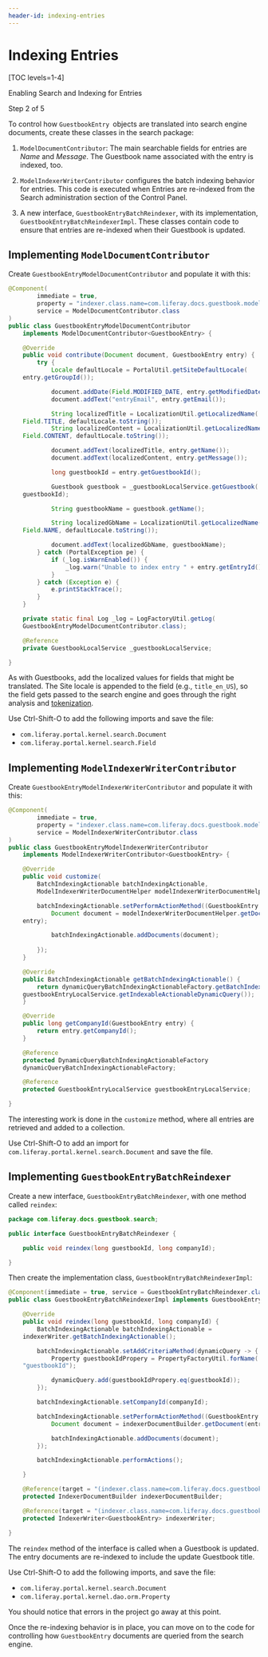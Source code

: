 ```yaml
---
header-id: indexing-entries
---
```


# Indexing Entries

[TOC levels=1-4]

<div class="learn-path-step row">
    <p id="stepTitle">Enabling Search and Indexing for Entries</p><p>Step 2 of 5</p>
</div>

To control how `GuestbookEntry `objects are translated into search engine
documents, create these classes in the search package:

1.  `ModelDocumentContributor`: The main searchable fields for entries are
    _Name_ and _Message_. The Guestbook name associated with the entry is
    indexed, too.

2.  `ModelIndexerWriterContributor` configures the batch indexing behavior for
    entries. This code is executed when Entries are re-indexed from the
    Search administration section of the Control Panel.

3.  A new interface, `GuestbookEntryBatchReindexer`, with its implementation,
    `GuestbookEntryBatchReindexerImpl`. These classes contain code to ensure
    that entries are re-indexed when their Guestbook is updated.

## Implementing `ModelDocumentContributor`

Create `GuestbookEntryModelDocumentContributor` and populate it with this:

```java
@Component(
        immediate = true,
        property = "indexer.class.name=com.liferay.docs.guestbook.model.GuestbookEntry",
        service = ModelDocumentContributor.class
)
public class GuestbookEntryModelDocumentContributor
    implements ModelDocumentContributor<GuestbookEntry> {

    @Override
    public void contribute(Document document, GuestbookEntry entry) {
        try {
            Locale defaultLocale = PortalUtil.getSiteDefaultLocale(
    entry.getGroupId());

            document.addDate(Field.MODIFIED_DATE, entry.getModifiedDate());
            document.addText("entryEmail", entry.getEmail());

            String localizedTitle = LocalizationUtil.getLocalizedName(
    Field.TITLE, defaultLocale.toString());
            String localizedContent = LocalizationUtil.getLocalizedName(
    Field.CONTENT, defaultLocale.toString());

            document.addText(localizedTitle, entry.getName());
            document.addText(localizedContent, entry.getMessage());

            long guestbookId = entry.getGuestbookId();

            Guestbook guestbook = _guestbookLocalService.getGuestbook(
    guestbookId);

            String guestbookName = guestbook.getName();

            String localizedGbName = LocalizationUtil.getLocalizedName(
    Field.NAME, defaultLocale.toString());

            document.addText(localizedGbName, guestbookName);
        } catch (PortalException pe) {
            if (_log.isWarnEnabled()) {
                _log.warn("Unable to index entry " + entry.getEntryId(), pe);
            }
        } catch (Exception e) {
            e.printStackTrace();
        }
    }

    private static final Log _log = LogFactoryUtil.getLog(
    GuestbookEntryModelDocumentContributor.class);

    @Reference
    private GuestbookLocalService _guestbookLocalService;

}
```

As with Guestbooks, add the localized values for fields that might be
translated. The Site locale is appended to the field (e.g., `title_en_US`), so
the field gets passed to the search engine and goes through the right analysis
and
[tokenization](https://www.elastic.co/guide/en/elasticsearch/reference/7.x/analysis-tokenizers.html). 

Use Ctrl-Shift-O to add the following imports and save the file: 

- `com.liferay.portal.kernel.search.Document`
- `com.liferay.portal.kernel.search.Field`

## Implementing `ModelIndexerWriterContributor`

Create `GuestbookEntryModelIndexerWriterContributor` and populate it with this:

```java
@Component(
        immediate = true,
        property = "indexer.class.name=com.liferay.docs.guestbook.model.GuestbookEntry",
        service = ModelIndexerWriterContributor.class
)
public class GuestbookEntryModelIndexerWriterContributor
    implements ModelIndexerWriterContributor<GuestbookEntry> {

    @Override
    public void customize(
        BatchIndexingActionable batchIndexingActionable,
        ModelIndexerWriterDocumentHelper modelIndexerWriterDocumentHelper) {

        batchIndexingActionable.setPerformActionMethod((GuestbookEntry entry) -> {
            Document document = modelIndexerWriterDocumentHelper.getDocument(
    entry);

            batchIndexingActionable.addDocuments(document);
            
        });
    }

    @Override
    public BatchIndexingActionable getBatchIndexingActionable() {
        return dynamicQueryBatchIndexingActionableFactory.getBatchIndexingActionable(
    guestbookEntryLocalService.getIndexableActionableDynamicQuery());
    }

    @Override
    public long getCompanyId(GuestbookEntry entry) {
        return entry.getCompanyId();
    }

    @Reference
    protected DynamicQueryBatchIndexingActionableFactory
    dynamicQueryBatchIndexingActionableFactory;

    @Reference
    protected GuestbookEntryLocalService guestbookEntryLocalService;

}
```

The interesting work is done in the `customize` method, where all entries are
retrieved and added to a collection. 

Use Ctrl-Shift-O to add an import for
`com.liferay.portal.kernel.search.Document` and save the file. 

## Implementing `GuestbookEntryBatchReindexer`

Create a new interface, `GuestbookEntryBatchReindexer`, with one method called
`reindex`:

```java
package com.liferay.docs.guestbook.search;

public interface GuestbookEntryBatchReindexer {

    public void reindex(long guestbookId, long companyId);

}
```

Then create the implementation class, `GuestbookEntryBatchReindexerImpl`:

```java
@Component(immediate = true, service = GuestbookEntryBatchReindexer.class)
public class GuestbookEntryBatchReindexerImpl implements GuestbookEntryBatchReindexer {

    @Override
    public void reindex(long guestbookId, long companyId) {
        BatchIndexingActionable batchIndexingActionable =
    indexerWriter.getBatchIndexingActionable();

        batchIndexingActionable.setAddCriteriaMethod(dynamicQuery -> {
            Property guestbookIdPropery = PropertyFactoryUtil.forName(
    "guestbookId");

            dynamicQuery.add(guestbookIdPropery.eq(guestbookId));
        });

        batchIndexingActionable.setCompanyId(companyId);

        batchIndexingActionable.setPerformActionMethod((GuestbookEntry entry) -> {
            Document document = indexerDocumentBuilder.getDocument(entry);

            batchIndexingActionable.addDocuments(document);
        });

        batchIndexingActionable.performActions();

    }

    @Reference(target = "(indexer.class.name=com.liferay.docs.guestbook.model.GuestbookEntry)")
    protected IndexerDocumentBuilder indexerDocumentBuilder;

    @Reference(target = "(indexer.class.name=com.liferay.docs.guestbook.model.GuestbookEntry)")
    protected IndexerWriter<GuestbookEntry> indexerWriter;

}
```

The `reindex` method of the interface is called when a Guestbook is updated.
The entry documents are re-indexed to include the update Guestbook title.

Use Ctrl-Shift-O to add the following imports, and save the file: 

- `com.liferay.portal.kernel.search.Document`
- `com.liferay.portal.kernel.dao.orm.Property`

You should notice that errors in the project go away at this point. 

Once the re-indexing behavior is in place, you can move on to the code for
controlling how `GuestbookEntry` documents are queried from the search engine.
